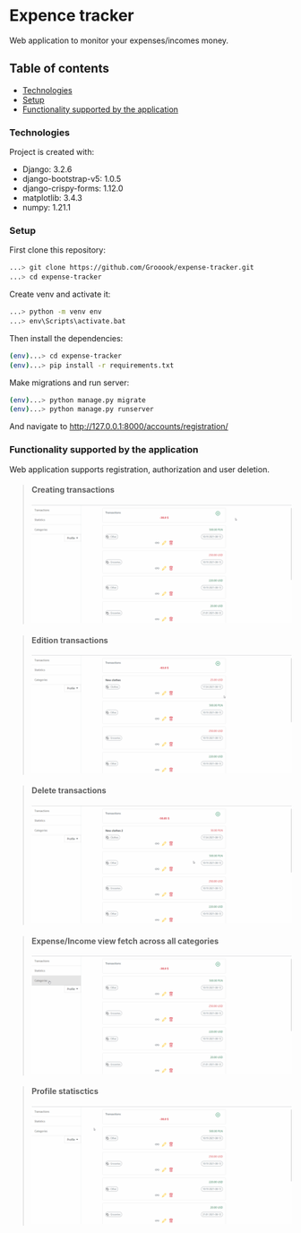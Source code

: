 # Expence tracker
Web application to monitor your expenses/incomes money.

## Table of contents
* [Technologies](#technologies)
* [Setup](#setup)
* [Functionality supported by the application](#functionality-supported-by-the-application)

### Technologies
Project is created with:
* Django: 3.2.6
* django-bootstrap-v5: 1.0.5
* django-crispy-forms: 1.12.0
* matplotlib: 3.4.3
* numpy: 1.21.1

### Setup

First clone this repository:
```sh
...> git clone https://github.com/Grooook/expense-tracker.git
...> cd expense-tracker
```

Create venv and activate it:
```sh
...> python -m venv env
...> env\Scripts\activate.bat
```

Then install the dependencies:
```sh
(env)...> cd expense-tracker
(env)...> pip install -r requirements.txt
```

Make migrations and run server:
```sh
(env)...> python manage.py migrate
(env)...> python manage.py runserver
```

And navigate to http://127.0.0.1:8000/accounts/registration/


### Functionality supported by the application

Web application supports registration, authorization and user deletion.

> #### Creating transactions
> <img src="https://github.com/Grooook/expense-tracker/blob/master/media/add_transaction.gif"/>


> #### Edition transactions
> <img src="https://github.com/Grooook/expense-tracker/blob/master/media/edit_transaction.gif"/>


> #### Delete transactions
> <img src="https://github.com/Grooook/expense-tracker/blob/master/media/delete_transaction.gif"/>


> #### Expense/Income view fetch across all categories
> <img src="https://github.com/Grooook/expense-tracker/blob/master/media/categories.gif"/>


> #### Profile statisctics
> <img src="https://github.com/Grooook/expense-tracker/blob/master/media/profile_statistics.gif"/>
